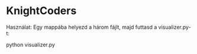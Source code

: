 # KnightCoders

 Használat:
Egy mappába helyezd a három fájlt, majd futtasd a visualizer.py-t:

python visualizer.py
